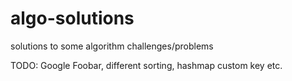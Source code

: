 # algo-solutions
solutions to some algorithm challenges/problems 

TODO: Google Foobar, different sorting, hashmap custom key etc.
